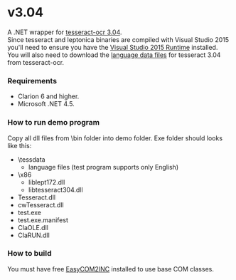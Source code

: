 # v3.04

A .NET wrapper for [tesseract-ocr 3.04](https://github.com/tesseract-ocr/tesseract/releases/tag/3.04.01).  
Since tesseract and leptonica binaries are compiled with Visual Studio 2015 you'll need to ensure you have the [Visual Studio 2015 Runtime](https://www.microsoft.com/en-us/download/details.aspx?id=48145) installed.  
You will also need to download the [language data files](https://github.com/tesseract-ocr/tessdata/tree/3.04.00) for tesseract 3.04 from tesseract-ocr.  

### Requirements  
- Clarion 6 and higher.  
- Microsoft .NET 4.5.  

### How to run demo program  
Copy all dll files from \bin folder into demo folder. Exe folder should looks like this:
- \tessdata
   - language files (test program supports only English)
- \x86
   - liblept172.dll
   - libtesseract304.dll
- Tesseract.dll
- cwTesseract.dll
- test.exe
- test.exe.manifest
- ClaOLE.dll
- ClaRUN.dll

### How to build
You must have free [EasyCOM2INC](http://www.ingasoftplus.com/ProductDetail.php?ProductID=24) installed to use base COM classes.
